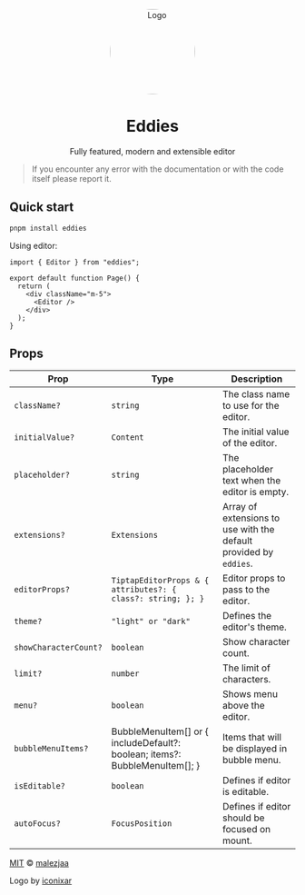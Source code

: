 <p align="center">
  <p align="center">
   <img style="border-radius: 50%;" width="150" height="150" src="https://github.com/malezjaa/eddies/blob/main/apps/docs/src/public/logo.png?raw=true" alt="Logo">
  </p>
	<h1 align="center"><b>Eddies</b></h1>
	<p align="center">
	Fully featured, modern and extensible editor
  </p>
</p>

> If you encounter any error with the documentation or with the code itself please report it.

## Quick start

```bash
pnpm install eddies
```

Using editor:

```tsx
import { Editor } from "eddies";

export default function Page() {
  return (
    <div className="m-5">
      <Editor />
    </div>
  );
}
```

## Props

| Prop                  | Type                                                                        | Description                                                       |
| --------------------- | --------------------------------------------------------------------------- | ----------------------------------------------------------------- |
| `className?`          | `string`                                                                    | The class name to use for the editor.                             |
| `initialValue?`       | `Content`                                                                   | The initial value of the editor.                                  |
| `placeholder?`        | `string`                                                                    | The placeholder text when the editor is empty.                    |
| `extensions?`         | `Extensions`                                                                | Array of extensions to use with the default provided by `eddies`. |
| `editorProps?`        | `TiptapEditorProps & { attributes?: { class?: string; }; }`                 | Editor props to pass to the editor.                               |
| `theme?`              | `"light" or "dark"`                                                         | Defines the editor's theme.                                       |
| `showCharacterCount?` | `boolean`                                                                   | Show character count.                                             |
| `limit?`              | `number`                                                                    | The limit of characters.                                          |
| `menu?`               | `boolean`                                                                   | Shows menu above the editor.                                      |
| `bubbleMenuItems?`    | BubbleMenuItem[] or { includeDefault?: boolean; items?: BubbleMenuItem[]; } | Items that will be displayed in bubble menu.                      |
| `isEditable?`         | `boolean`                                                                   | Defines if editor is editable.                                    |
| `autoFocus?`          | `FocusPosition`                                                             | Defines if editor should be focused on mount.                     |

[MIT][license] © [malezjaa][author]

Logo by [iconixar](https://www.flaticon.com/authors/iconixar)

[license]: license
[author]: https://github.com/malezjaa
